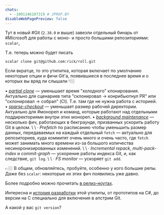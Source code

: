 ```yaml
---
chats:
  - -1001146107319 # JPROF.BY
disableWebPagePreview: false
---
```


Тут в новый \#Git \(`2.38.0` и выше\) завезли отдельный бинарь от \#Microsoft для работы с моно\- и просто большими репозиториями: `scalar`[\.](https://raw.githubusercontent.com/JavaBy/jprof_by_bot/posts/2022/10/18.png)

Т\.е\. теперь можно будет писать

`scalar clone git@github.com:rick/roll.git`

Если вкратце, то это утилитка, которая включает по умолчанию некоторые опции и фичи Git'а, появившиеся в последнее время и о которых вы вряд ли слышали 👇🏼

• [*partial clone*](https://github.blog/2020-12-21-get-up-to-speed-with-partial-clone-and-shallow-clone) — уменьшает время "холодного" клонирования\. Актуально для сценариев типа "склонировал → конрибьютнул PR" или "склонировал → собрал" \(CI\)\. Т\.е\. там где не нужна работа с историей\.
• [*sparse\-checkout*](https://git-scm.com/docs/git-sparse-checkout) — уменьшает размер рабочей директории\. Актуально для \#монореп и команд, которые работают над отдельными поддиректориями внутри этих монореп\.
• [*background maintenance*](https://git-scm.com/docs/git-maintenance) — несколько фич, работающих в бекграунде, призванных ускорить работу Git в целом\.
\	\	· *Prefetch* по расписанию чтобы уменьшить размер данных, передаваемых на каждый отдельный `fetch` — актуально для репозиториев, куда коммитят очень много и очень часто, где `fetch` может занимать много времени из\-за большого количества несинхронизированных изменений\.
\	\	· *Incremental repack*, *multi\-pack\-index* и *сommit\-graph* — ускорение работы индекса Git, и, как следствие, `git log`\.
\	\	· *FS monitor* — ускоряет `git add`\.

👉🏼 В общем\, обновляйтесь\, пробуйте\, особенно у кого большие репы\. Даже без `scalar`: некоторые их этих фич появились уже давно\.

Более подробно можно прочитать [в релиз\-ноутах](https://github.blog/2022-10-03-highlights-from-git-2-38)\.

Интересна и [история разработки](https://github.blog/2022-10-13-the-story-of-scalar) этой утилиты, от прототипов на C\#, до версии на C специально для включения в апстрим Git\.

А какой у вас `git version`?
